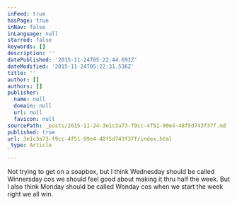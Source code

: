 ```yaml
---
inFeed: true
hasPage: true
inNav: false
inLanguage: null
starred: false
keywords: []
description: ''
datePublished: '2015-11-24T05:22:44.691Z'
dateModified: '2015-11-24T05:22:31.536Z'
title: ''
author: []
authors: []
publisher:
  name: null
  domain: null
  url: null
  favicon: null
sourcePath: _posts/2015-11-24-3e1c3a73-f9cc-4f51-99e4-48f5d743f37f.md
published: true
url: 3e1c3a73-f9cc-4f51-99e4-48f5d743f37f/index.html
_type: Article

---
```

Not trying to get on a soapbox, but I think Wednesday should be called Winnersday cos we should feel good about making it thru half the week. But I also think Monday should be called Wonday cos when we start the week right we all win.